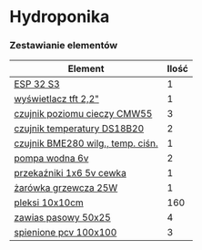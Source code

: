 # Hydroponika

### Zestawianie elementów
| Element | Ilość |
|-|-|
| [ESP 32 S3](https://sklep.msalamon.pl/produkt/plytka-esp32-esp32-s3-devkit-wifi-ble-5-0/?srsltid=AfmBOopVW2lVYn1d48SL01SIoFlZ9UY8YYy-kPAcobjBQ8S2jZrlU6ny) | 1 |
| [wyświetlacz tft 2,2"](https://botland.com.pl/wyswietlacze-i-ekrany/16724-wyswietlacz-graficzny-tft-lcd-22-320x240px-spi-5904422344955.html)| 1 | 
| [czujnik poziomu cieczy CMW55](https://botland.com.pl/czujniki-poziomu-cieczy/3730-czujnik-poziomu-cieczy-cmw55-magnetyczny-5904422373764.html) | 3 |
| [czujnik temperatury DS18B20](https://sklep.msalamon.pl/produkt/czujnik-temperatury-ds18b20/) | 2 |
| [czujnik BME280 wilg., temp. ciśn.](https://botland.com.pl/czujniki-cisnienia/11803-bme280-czujnik-wilgotnosci-temperatury-oraz-cisnienia-110kpa-i2cspi-33v-5904422366179.html) | 1 |
| [pompa wodna 6v](https://botland.com.pl/pompy/14164-pompa-wodna-6v-5904422342401.html) | 2 |
| [przekaźniki 1x6 5v cewka](https://botland.com.pl/przekazniki-przekazniki-arduino/8223-modul-przekaznikow-6-kanalow-z-optoizolacja-styki-10a250vac-cewka-5v-5904422336325.html) | 1 |
| [żarówka grzewcza 25W](https://www.invital.pl/terrario-reptiwarm-ogrzewacz-gniazdkowy-25w) | 1 |  
| [pleksi 10x10cm](https://allegro.pl/oferta/bezbarwna-plyta-plexi-pleksi-cieta-na-wymiar-3mm-15663933713) | 160 |  
| [zawias pasowy 50x25](https://www.castorama.pl/zawias-pasowy-50-x-25-mm-ocynk/5901912814080_CAPL.prd) | 4 |  
| [spienione pcv 100x100](https://allegro.pl/oferta/plyta-ze-spienionego-pcv-100x100-cm-biala-3-mm-spienione-pcv-pwc-pvc-15968227536) | 3 |
